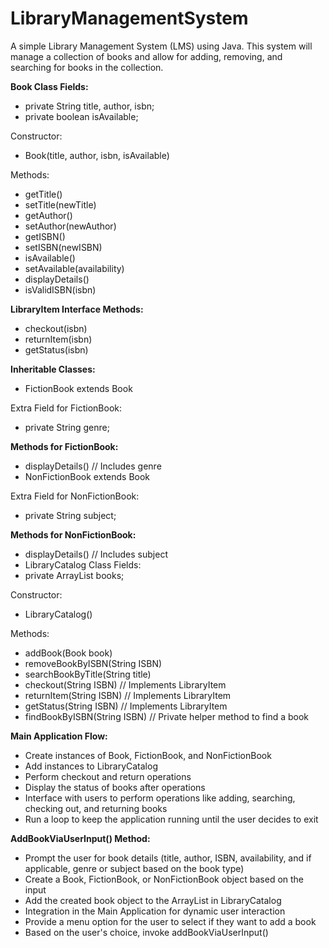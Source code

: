# LibraryManagementSystem
A simple Library Management System (LMS) using Java. This system will manage a collection of books and allow for adding, removing, and searching for books in the collection.

**Book Class Fields:**
- private String title, author, isbn;
- private boolean isAvailable;

Constructor:
- Book(title, author, isbn, isAvailable)

Methods:
- getTitle()
- setTitle(newTitle)
- getAuthor()
- setAuthor(newAuthor)
- getISBN()
- setISBN(newISBN)
- isAvailable()
- setAvailable(availability)
- displayDetails()
- isValidISBN(isbn)

**LibraryItem Interface Methods:**
- checkout(isbn)
- returnItem(isbn)
- getStatus(isbn)

**Inheritable Classes:**
- FictionBook extends Book

Extra Field for FictionBook:
- private String genre;
  
**Methods for FictionBook:**
- displayDetails() // Includes genre
- NonFictionBook extends Book
  
Extra Field for NonFictionBook:
- private String subject;
  
**Methods for NonFictionBook:**
- displayDetails() // Includes subject
- LibraryCatalog Class Fields:
- private ArrayList<Book> books;

Constructor:
- LibraryCatalog()

Methods:
- addBook(Book book)
- removeBookByISBN(String ISBN)
- searchBookByTitle(String title)
- checkout(String ISBN) // Implements LibraryItem
- returnItem(String ISBN) // Implements LibraryItem
- getStatus(String ISBN) // Implements LibraryItem
- findBookByISBN(String ISBN) // Private helper method to find a book

**Main Application Flow:**
- Create instances of Book, FictionBook, and NonFictionBook
- Add instances to LibraryCatalog
- Perform checkout and return operations
- Display the status of books after operations
- Interface with users to perform operations like adding, searching, checking out, and returning books
- Run a loop to keep the application running until the user decides to exit

**AddBookViaUserInput() Method:**
- Prompt the user for book details (title, author, ISBN, availability, and if applicable, genre or subject based on the book type)
- Create a Book, FictionBook, or NonFictionBook object based on the input
- Add the created book object to the ArrayList in LibraryCatalog
- Integration in the Main Application for dynamic user interaction
- Provide a menu option for the user to select if they want to add a book
- Based on the user's choice, invoke addBookViaUserInput()
